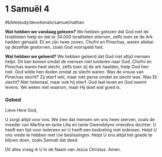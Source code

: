 # 1 Samuël 4
#biblestudy/devotionals/samuel/nathan

**Wat hebben we vandaag gelezen?** 
We hebben gelezen dat God niet de Israëlieten hielp en dat er 34.000 Israëlieten stierven, zelfs toen ze de Ark hadden gehaald. 
Eli en zijn twee zonen, Chofni en Pinechas, waren allebei op dezelfde gestorven, zoals God voorspeld had. 

**Wat hebben we geleerd?**
We hebben geleerd dat God niet altijd mensen helpt. Dit kan komen omdat de mensen niet luisteren naar God. Chofni en Pinechas waren heel slecht, zelfs toen zij de ark haalden, hielp God hen niet. God wilde hen doden omdat ze slecht waren. 
Was de vrouw van Pinechas slecht? Zij stierf wel, maar niet perse omdat ze slecht was. Was Eli slecht? Niet helemaal, maar ook hij stierf. 
God laat leven en God neemt levens. We weten niet waarom, maar Hij doet wat goed is. 

### Gebed
Lieve Here God, 

U zorgt altijd voor ons. We zien dat mensen om ons heen sterven, zoals de moeder van Martha en tante Lilia en tante Gwendolyns vriendins dochter. U heeft een tijd voor iedereen en U heeft een bedoeling met iedereen. 
Helpt U ons vrede te hebben met Uw beslissingen. 
Helpt U ons altijd het goede te blijven doen, zoals Samuël dat deed. 

Dit alles vraag ik U in de Naam van Jezus Christus. Amen. 
